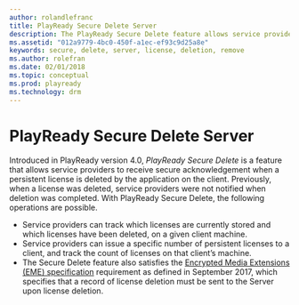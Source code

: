 ```yaml
---
author: rolandlefranc
title: PlayReady Secure Delete Server
description: The PlayReady Secure Delete feature allows service providers to receive secure acknowledgement when a persistent license is deleted by the app on the Client.
ms.assetid: "012a9779-4bc0-450f-a1ec-ef93c9d25a8e"
keywords: secure, delete, server, license, deletion, remove
ms.author: rolefran
ms.date: 02/01/2018
ms.topic: conceptual
ms.prod: playready
ms.technology: drm
---
```



# PlayReady Secure Delete Server

Introduced in PlayReady version 4.0, *PlayReady Secure Delete* is a feature that allows service providers to receive secure acknowledgement when a persistent license is deleted by the application on the client. Previously, when a license was deleted, service providers were not notified when deletion was completed. With PlayReady Secure Delete, the following operations are possible.

* Service providers can track which licenses are currently stored and which licenses have been deleted, on a given client machine.
* Service providers can issue a specific number of persistent licenses to a client, and track the count of licenses on that client’s machine.
* The Secure Delete feature also satisfies the [Encrypted Media Extensions (EME) specification](http://www.w3.org/TR/encrypted-media/) requirement as defined in September 2017, which specifies that a record of license deletion must be sent to the Server upon license deletion.



